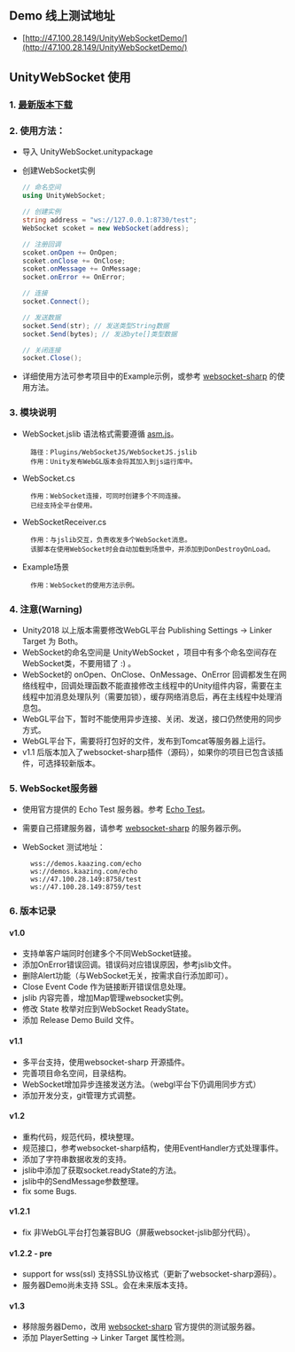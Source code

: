 
## Demo 线上测试地址
- [http://47.100.28.149/UnityWebSocketDemo/](http://47.100.28.149/UnityWebSocketDemo/)

## UnityWebSocket 使用

### 1. [最新版本下载](https://github.com/y85171642/UnityWebSocket/releases)

### 2. 使用方法：
- 导入 UnityWebSocket.unitypackage

- 创建WebSocket实例

  ```csharp
  // 命名空间
  using UnityWebSocket;

  // 创建实例
  string address = "ws://127.0.0.1:8730/test";
  WebSocket scoket = new WebSocket(address);

  // 注册回调
  scoket.onOpen += OnOpen;
  scoket.onClose += OnClose;
  scoket.onMessage += OnMessage;
  socket.onError += OnError;

  // 连接
  socket.Connect();

  // 发送数据
  socket.Send(str); // 发送类型String数据
  socket.Send(bytes); // 发送byte[]类型数据

  // 关闭连接
  socket.Close();
  ```

- 详细使用方法可参考项目中的Example示例，或参考 [websocket-sharp](https://github.com/sta/websocket-sharp) 的使用方法。

### 3. 模块说明
- WebSocket.jslib
语法格式需要遵循 [asm.js](http://www.ruanyifeng.com/blog/2017/09/asmjs_emscripten.html)。

        路径：Plugins/WebSocketJS/WebSocketJS.jslib
        作用：Unity发布WebGL版本会将其加入到js运行库中。

- WebSocket.cs

        作用：WebSocket连接，可同时创建多个不同连接。
        已经支持全平台使用。

- WebSocketReceiver.cs

        作用：与jslib交互，负责收发多个WebSocket消息。
        该脚本在使用WebSocket时会自动加载到场景中，并添加到DonDestroyOnLoad。

- Example场景

        作用：WebSocket的使用方法示例。

### 4. 注意(Warning)
- Unity2018 以上版本需要修改WebGL平台 Publishing Settings -> Linker Target 为 Both。
- WebSocket的命名空间是 UnityWebSocket ，项目中有多个命名空间存在WebSocket类，不要用错了 :) 。
- WebSocket的 onOpen、OnClose、OnMessage、OnError 回调都发生在网络线程中，回调处理函数不能直接修改主线程中的Unity组件内容，需要在主线程中加消息处理队列（需要加锁），缓存网络消息后，再在主线程中处理消息包。
- WebGL平台下，暂时不能使用异步连接、关闭、发送，接口仍然使用的同步方式。
- WebGL平台下，需要将打包好的文件，发布到Tomcat等服务器上运行。
- v1.1 后版本加入了websocket-sharp插件（源码），如果你的项目已包含该插件，可选择较新版本。

### 5. WebSocket服务器
- 使用官方提供的 Echo Test 服务器。参考 [Echo Test](http://www.websocket.org/echo.html)。
- 需要自己搭建服务器，请参考 [websocket-sharp](https://github.com/sta/websocket-sharp) 的服务器示例。
- WebSocket 测试地址：

        wss://demos.kaazing.com/echo
        ws://demos.kaazing.com/echo
        ws://47.100.28.149:8758/test
        ws://47.100.28.149:8759/test

### 6. 版本记录
#### v1.0
- 支持单客户端同时创建多个不同WebSocket链接。
- 添加OnError错误回调。错误码对应错误原因，参考jslib文件。
- 删除Alert功能（与WebSocket无关，按需求自行添加即可）。
- Close Event Code 作为链接断开错误信息处理。
- jslib 内容完善，增加Map管理websocket实例。
- 修改 State 枚举对应到WebSocket ReadyState。
- 添加 Release Demo Build 文件。

#### v1.1
- 多平台支持，使用websocket-sharp 开源插件。
- 完善项目命名空间，目录结构。
- WebSocket增加异步连接发送方法。（webgl平台下仍调用同步方式）
- 添加开发分支，git管理方式调整。

#### v1.2
- 重构代码，规范代码，模块整理。
- 规范接口，参考websocket-sharp结构，使用EventHandler方式处理事件。
- 添加了字符串数据收发的支持。
- jslib中添加了获取socket.readyState的方法。
- jslib中的SendMessage参数整理。
- fix some Bugs.

#### v1.2.1
- fix 非WebGL平台打包兼容BUG（屏蔽websocket-jslib部分代码）。

#### v1.2.2 - pre
- support for wss(ssl) 支持SSL协议格式（更新了websocket-sharp源码）。
- 服务器Demo尚未支持 SSL。会在未来版本支持。

#### v1.3
- 移除服务器Demo，改用 [websocket-sharp](http://www.websocket.org/echo.html) 官方提供的测试服务器。
- 添加 PlayerSetting -> Linker Target 属性检测。
